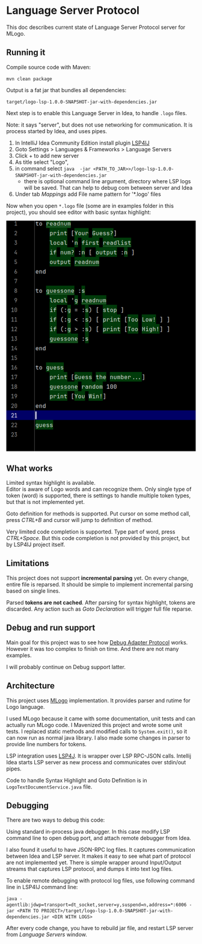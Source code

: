 Language Server Protocol 
============================

This doc describes current state of Language Server Protocol server for MLogo.

Running it
-------------
Compile source code with Maven:
```
mvn clean package 
```
Output is a fat jar that bundles all dependencies:
```
target/logo-lsp-1.0.0-SNAPSHOT-jar-with-dependencies.jar 
```
Next step is to enable this Language Server in Idea, to handle `.logo` files.

Note: it says "server", but does not use networking for communication. It is process started by Idea, and uses pipes. 

1) In IntelliJ Idea Community Edition install plugin [LSP4IJ](https://plugins.jetbrains.com/plugin/23257-lsp4ij)
2) Goto Settings > Languages & Frameworks > Language Servers 
3) Click + to add new server
4) As title select "Logo", 
5) in command select `java  -jar <PATH_TO_JAR>>/logo-lsp-1.0.0-SNAPSHOT-jar-with-dependencies.jar`
    - there is optional command line argument, directory where LSP logs will be saved. That can help to debug com between server and Idea
6) Under tab *Mappings* add File name pattern for '*.logo' files

Now when you open `*.logo` file (some are in examples folder in this project), 
you should see editor with basic syntax highlight:

![syntax highlight](syntax-highlight.png)

What works
---------------

Limited syntax highlight is available.  
Editor is aware of Logo words and can recognize them. 
Only single type of token (word) is supported, 
there is settings to handle multiple token types, but that is not implemented yet.

Goto definition for methods is supported. 
Put cursor on some method call, press *CTRL+B* and cursor will jump to definition of method.

Very limited code completion is supported. Type part of word, press *CTRL+Space*. 
But this code completion is not provided by this project, but by LSP4IJ project itself.

Limitations
---------------

This project does not support **incremental parsing** yet. 
On every change, entire file is reparsed. 
It should be simple to implement incremental parsing based on single lines.

Parsed **tokens are not cached**. After parsing for syntax highlight, tokens are discarded. 
Any action such as *Goto Declaration* will trigger full file reparse. 

Debug and run support
-----------------------

Main goal for this project was to see how 
[Debug Adapter Protocol](https://microsoft.github.io/debug-adapter-protocol//)
works. However it was too complex to finish on time. And there are not many examples. 

I will probably continue on Debug support latter. 

Architecture
--------------

This project uses [MLogo](https://github.com/JohnEarnest/MLogo) implementation. 
It provides parser and rutime for Logo language. 

I used MLogo because it came with some documentation, unit tests and can actually run MLogo code. 
I Mavenized this project and wrote some unit tests. 
I replaced static methods and modified calls to `System.exit()`, so it can now run as normal java library. 
I also made some changes in parser to provide line numbers for tokens. 

LSP integration uses [LSP4J](https://github.com/eclipse-lsp4j/lsp4j). It is wrapper over LSP RPC-JSON calls. 
Intellij Idea starts LSP server as new process and communicates over stdin/out pipes. 

Code to handle Syntax Highlight and Goto Definition is in `LogoTextDocumentService.java` file. 

Debugging
-----------

There are two ways to debug this code:

Using standard in-process java debugger. In this case modify LSP command line to open debug port, and attach remote debugger from Idea. 

I also found it useful to have JSON-RPC log files. It captures communication between Idea and LSP server. 
It makes it easy to see what part of protocol are not implemented yet. 
There is simple wrapper around Input/Output streams that captures LSP protocol, and dumps it into text log files. 

To enable remote debugging with protocol log files, use following command line in LSP4IJ command line:

```
java -agentlib:jdwp=transport=dt_socket,server=y,suspend=n,address=*:6006 -jar <PATH TO PROJECT>/target/logo-lsp-1.0.0-SNAPSHOT-jar-with-dependencies.jar <DIR WITH LOGS>
```

After every code change, you have to rebuild jar file, and restart LSP server from *Language Servers* window.